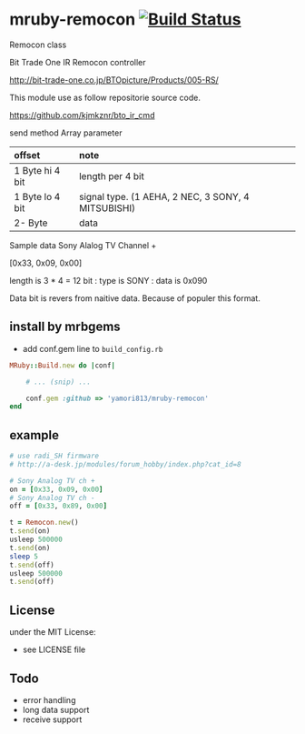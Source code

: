 # mruby-remocon   [![Build Status](https://travis-ci.org/yamori813/mruby-remocon.svg?branch=master)](https://travis-ci.org/yamori813/mruby-remocon)
Remocon class

Bit Trade One IR Remocon controller

http://bit-trade-one.co.jp/BTOpicture/Products/005-RS/

This module use as follow repositorie source code.

https://github.com/kjmkznr/bto_ir_cmd

send method Array parameter

|offset|note|
|:--|:--|
|1 Byte hi 4 bit | length per 4 bit |
|1 Byte lo 4 bit | signal type. (1 AEHA, 2 NEC, 3 SONY, 4 MITSUBISHI)|
|2- Byte | data |

Sample data Sony Alalog TV Channel +

[0x33, 0x09, 0x00]

length is 3 * 4  = 12 bit : type is SONY : data is 0x090

Data bit is revers from naitive data. Because of populer this format.

## install by mrbgems
- add conf.gem line to `build_config.rb`

```ruby
MRuby::Build.new do |conf|

    # ... (snip) ...

    conf.gem :github => 'yamori813/mruby-remocon'
end
```
## example
```ruby
# use radi_SH firmware
# http://a-desk.jp/modules/forum_hobby/index.php?cat_id=8

# Sony Analog TV ch +
on = [0x33, 0x09, 0x00]
# Sony Analog TV ch -
off = [0x33, 0x89, 0x00]

t = Remocon.new()
t.send(on)
usleep 500000
t.send(on)
sleep 5
t.send(off)
usleep 500000
t.send(off)
```

## License
under the MIT License:
- see LICENSE file

## Todo

- error handling
- long data support
- receive support
